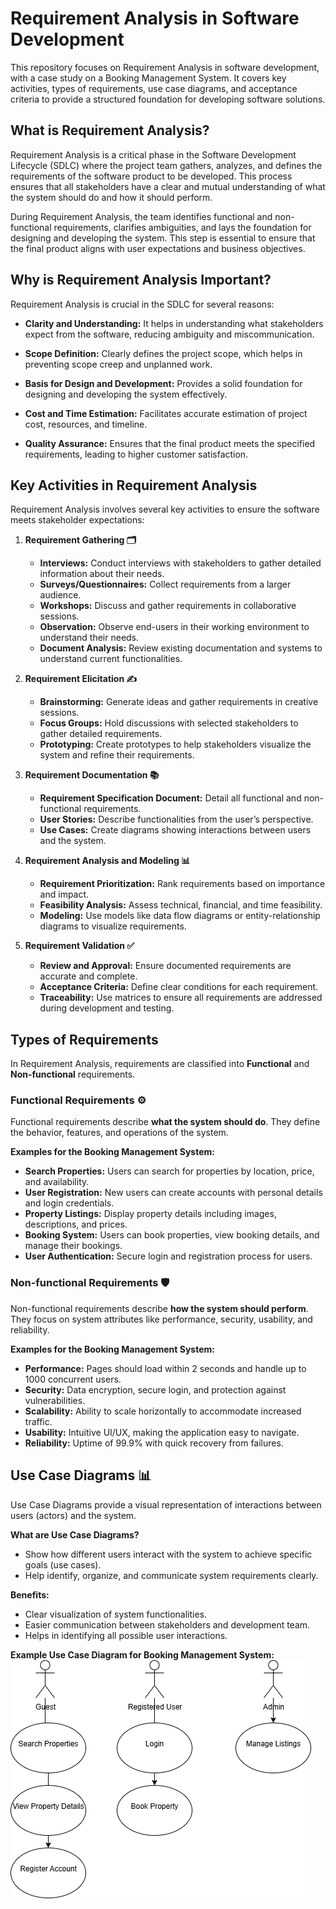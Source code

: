 # Requirement Analysis in Software Development

This repository focuses on Requirement Analysis in software development, with a case study on a Booking Management System. It covers key activities, types of requirements, use case diagrams, and acceptance criteria to provide a structured foundation for developing software solutions.
## What is Requirement Analysis?

Requirement Analysis is a critical phase in the Software Development Lifecycle (SDLC) where the project team gathers, analyzes, and defines the requirements of the software product to be developed. This process ensures that all stakeholders have a clear and mutual understanding of what the system should do and how it should perform.

During Requirement Analysis, the team identifies functional and non-functional requirements, clarifies ambiguities, and lays the foundation for designing and developing the system. This step is essential to ensure that the final product aligns with user expectations and business objectives.
## Why is Requirement Analysis Important?

Requirement Analysis is crucial in the SDLC for several reasons:

- **Clarity and Understanding:** It helps in understanding what stakeholders expect from the software, reducing ambiguity and miscommunication.

- **Scope Definition:** Clearly defines the project scope, which helps in preventing scope creep and unplanned work.

- **Basis for Design and Development:** Provides a solid foundation for designing and developing the system effectively.

- **Cost and Time Estimation:** Facilitates accurate estimation of project cost, resources, and timeline.

- **Quality Assurance:** Ensures that the final product meets the specified requirements, leading to higher customer satisfaction.
## Key Activities in Requirement Analysis

Requirement Analysis involves several key activities to ensure the software meets stakeholder expectations:

1. **Requirement Gathering 🗂️**
   - **Interviews:** Conduct interviews with stakeholders to gather detailed information about their needs.
   - **Surveys/Questionnaires:** Collect requirements from a larger audience.
   - **Workshops:** Discuss and gather requirements in collaborative sessions.
   - **Observation:** Observe end-users in their working environment to understand their needs.
   - **Document Analysis:** Review existing documentation and systems to understand current functionalities.

2. **Requirement Elicitation ✍️**
   - **Brainstorming:** Generate ideas and gather requirements in creative sessions.
   - **Focus Groups:** Hold discussions with selected stakeholders to gather detailed requirements.
   - **Prototyping:** Create prototypes to help stakeholders visualize the system and refine their requirements.

3. **Requirement Documentation 📚**
   - **Requirement Specification Document:** Detail all functional and non-functional requirements.
   - **User Stories:** Describe functionalities from the user’s perspective.
   - **Use Cases:** Create diagrams showing interactions between users and the system.

4. **Requirement Analysis and Modeling 📊**
   - **Requirement Prioritization:** Rank requirements based on importance and impact.
   - **Feasibility Analysis:** Assess technical, financial, and time feasibility.
   - **Modeling:** Use models like data flow diagrams or entity-relationship diagrams to visualize requirements.

5. **Requirement Validation ✅**
   - **Review and Approval:** Ensure documented requirements are accurate and complete.
   - **Acceptance Criteria:** Define clear conditions for each requirement.
   - **Traceability:** Use matrices to ensure all requirements are addressed during development and testing.
## Types of Requirements

In Requirement Analysis, requirements are classified into **Functional** and **Non-functional** requirements.

### Functional Requirements ⚙️
Functional requirements describe **what the system should do**. They define the behavior, features, and operations of the system.

**Examples for the Booking Management System:**
- **Search Properties:** Users can search for properties by location, price, and availability.
- **User Registration:** New users can create accounts with personal details and login credentials.
- **Property Listings:** Display property details including images, descriptions, and prices.
- **Booking System:** Users can book properties, view booking details, and manage their bookings.
- **User Authentication:** Secure login and registration process for users.

### Non-functional Requirements 🛡️
Non-functional requirements describe **how the system should perform**. They focus on system attributes like performance, security, usability, and reliability.

**Examples for the Booking Management System:**
- **Performance:** Pages should load within 2 seconds and handle up to 1000 concurrent users.
- **Security:** Data encryption, secure login, and protection against vulnerabilities.
- **Scalability:** Ability to scale horizontally to accommodate increased traffic.
- **Usability:** Intuitive UI/UX, making the application easy to navigate.
- **Reliability:** Uptime of 99.9% with quick recovery from failures.
## Use Case Diagrams 📊

Use Case Diagrams provide a visual representation of interactions between users (actors) and the system.

**What are Use Case Diagrams?**
- Show how different users interact with the system to achieve specific goals (use cases).
- Help identify, organize, and communicate system requirements clearly.

**Benefits:**
- Clear visualization of system functionalities.
- Easier communication between stakeholders and development team.
- Helps in identifying all possible user interactions.

**Example Use Case Diagram for Booking Management System:**
![Booking System Use Case](alx-booking-uc.png)
